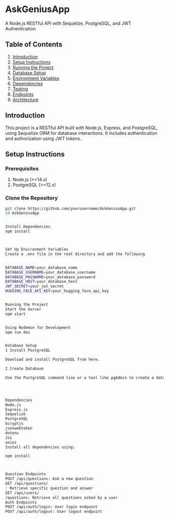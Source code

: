 # AskGeniusApp

A Node.js RESTful API with Sequelize, PostgreSQL, and JWT Authentication.

## Table of Contents
1. [Introduction](#introduction)
2. [Setup Instructions](#setup-instructions)
3. [Running the Project](#running-the-project)
4. [Database Setup](#database-setup)
5. [Environment Variables](#environment-variables)
6. [Dependencies](#dependencies)
7. [Testing](#testing)
8. [Endpoints](#endpoints)
9. [Architecture](#architecture)

## Introduction

This project is a RESTful API built with Node.js, Express, and PostgreSQL, using Sequelize ORM for database interactions. It includes authentication and authorization using JWT tokens.

## Setup Instructions

### Prerequisites
1. Node.js (>=14.x)
2. PostgreSQL (>=12.x)

### Clone the Repository

```bash
git clone https://github.com/yourusername/AskGeniusApp.git
cd AskGeniusApp


Install Dependencies
npm install



Set Up Environment Variables
Create a .env file in the root directory and add the following


DATABASE_NAME=your_database_name
DATABASE_USERNAME=your_database_username
DATABASE_PASSWORD=your_database_password
DATABASE_HOST=your_database_host
JWT_SECRET=your_jwt_secret
HUGGING_FACE_API_KEY=your_hugging_face_api_key


Running the Project
Start the Server
npm start


Using Nodemon for Development
npm run dev


Database Setup
1 Install PostgreSQL

Download and install PostgreSQL from here.

2 Create Database

Use the PostgreSQL command line or a tool like pgAdmin to create a database.




Dependencies
Node.js
Express.js
Sequelize
PostgreSQL
bcryptjs
jsonwebtoken
dotenv
Joi
axios
Install all dependencies using:

npm install



Question Endpoints
POST /api/questions: Ask a new question
GET /api/questions/
: Retrieve specific question and answer
GET /api/users/
/questions: Retrieve all questions asked by a user
Auth Endpoints
POST /api/auth/login: User login endpoint
POST /api/auth/logout: User logout endpoint


